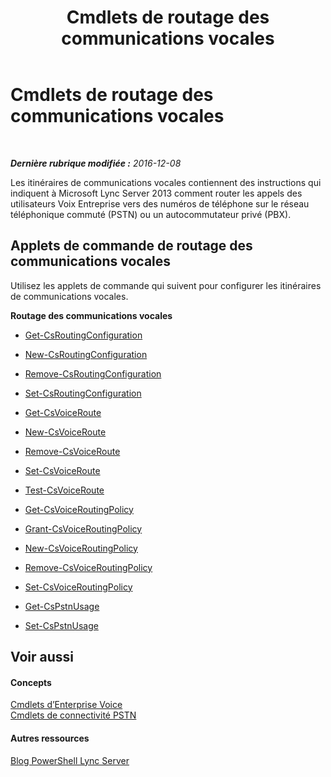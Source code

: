 ﻿---
title: Cmdlets de routage des communications vocales
TOCTitle: Cmdlets de routage des communications vocales
ms:assetid: 8f05b25e-cc62-4d85-a5d8-4ed56f28dfbf
ms:mtpsurl: https://technet.microsoft.com/fr-fr/library/Gg416494(v=OCS.15)
ms:contentKeyID: 49298048
ms.date: 12/10/2016
mtps_version: v=OCS.15
ms.translationtype: HT
---

# Cmdlets de routage des communications vocales

 

_**Dernière rubrique modifiée :** 2016-12-08_

Les itinéraires de communications vocales contiennent des instructions qui indiquent à Microsoft Lync Server 2013 comment router les appels des utilisateurs Voix Entreprise vers des numéros de téléphone sur le réseau téléphonique commuté (PSTN) ou un autocommutateur privé (PBX).

## Applets de commande de routage des communications vocales

Utilisez les applets de commande qui suivent pour configurer les itinéraires de communications vocales.

**Routage des communications vocales**

  -   
    [Get-CsRoutingConfiguration](get-csroutingconfiguration.md)

  -   
    [New-CsRoutingConfiguration](new-csroutingconfiguration.md)

  -   
    [Remove-CsRoutingConfiguration](remove-csroutingconfiguration.md)

  -   
    [Set-CsRoutingConfiguration](set-csroutingconfiguration.md)

  -   
    [Get-CsVoiceRoute](get-csvoiceroute.md)

  -   
    [New-CsVoiceRoute](new-csvoiceroute.md)

  -   
    [Remove-CsVoiceRoute](remove-csvoiceroute.md)

  -   
    [Set-CsVoiceRoute](set-csvoiceroute.md)

  -   
    [Test-CsVoiceRoute](test-csvoiceroute.md)

  - [Get-CsVoiceRoutingPolicy](get-csvoiceroutingpolicy.md)

  - [Grant-CsVoiceRoutingPolicy](grant-csvoiceroutingpolicy.md)

  - [New-CsVoiceRoutingPolicy](new-csvoiceroutingpolicy.md)

  - [Remove-CsVoiceRoutingPolicy](remove-csvoiceroutingpolicy.md)

  - [Set-CsVoiceRoutingPolicy](set-csvoiceroutingpolicy.md)

  -   
    [Get-CsPstnUsage](get-cspstnusage.md)

  -   
    [Set-CsPstnUsage](set-cspstnusage.md)

## Voir aussi

#### Concepts

[Cmdlets d’Enterprise Voice](lync-server-2013-enterprise-voice-cmdlets.md)  
[Cmdlets de connectivité PSTN](lync-server-2013-pstn-connectivity-cmdlets.md)  

#### Autres ressources

[Blog PowerShell Lync Server](http://go.microsoft.com/fwlink/?linkid=203150%26clcid=0x40c)

